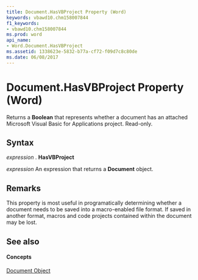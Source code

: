 ```yaml
---
title: Document.HasVBProject Property (Word)
keywords: vbawd10.chm158007844
f1_keywords:
- vbawd10.chm158007844
ms.prod: word
api_name:
- Word.Document.HasVBProject
ms.assetid: 1338623e-5832-b77a-cf72-f09d7c8c80de
ms.date: 06/08/2017
---
```



# Document.HasVBProject Property (Word)

Returns a **Boolean** that represents whether a document has an attached Microsoft Visual Basic for Applications project. Read-only.


## Syntax

 _expression_ . **HasVBProject**

 _expression_ An expression that returns a **Document** object.


## Remarks

This property is most useful in programatically determining whether a document needs to be saved into a macro-enabled file format. If saved in another format, macros and code projects contained within the document may be lost.


## See also


#### Concepts


[Document Object](document-object-word.md)

